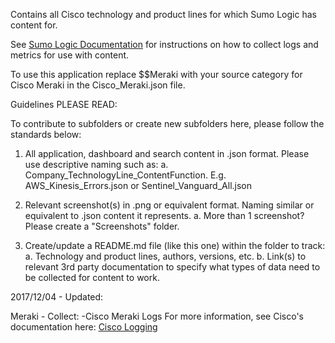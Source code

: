 Contains all Cisco technology and product lines for which Sumo Logic has content for.See [Sumo Logic Documentation](https://help.sumologic.com/) for instructions on how to collect logs and metrics for use with content.To use this application replace $$Meraki with your source category for Cisco Meraki in the Cisco_Meraki.json file.Guidelines PLEASE READ:To contribute to subfolders or create new subfolders here, please follow the standards below:1. All application, dashboard and search content in .json format. Please use descriptive naming such as:   a. Company_TechnologyLine_ContentFunction. E.g. AWS_Kinesis_Errors.json or Sentinel_Vanguard_All.json2. Relevant screenshot(s) in .png or equivalent format. Naming similar or equivalent to .json content it represents.   a. More than 1 screenshot? Please create a "Screenshots" folder.3. Create/update a README.md file (like this one) within the folder to track:   a. Technology and product lines, authors, versions, etc.   b. Link(s) to relevant 3rd party documentation to specify what types of data need to be collected for content to work.2017/12/04 - Updated:  Meraki - Collect:  -Cisco Meraki Logs  For more information, see Cisco's documentation here:  [Cisco Logging](https://documentation.meraki.com/zGeneral_Administration/Monitoring_and_Reporting/Syslog_Event_Types_and_Log_Samples)